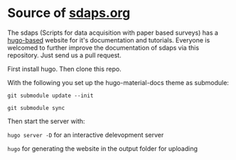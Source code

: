 # Source of [sdaps.org](https://sdaps.org)

The sdaps (Scripts for data acquisition with paper based surveys) has a [hugo-based](https://gohugo.io/) website for it's documentation and tutorials. Everyone is welcomed to further improve the documentation of sdaps via this repository. Just send us a pull request.

First install hugo. Then clone this repo.

With the following you set up the hugo-material-docs theme as submodule:

`git submodule update --init`

`git submodule sync`

Then start the server with:

`hugo server -D` for an interactive delevopment server

`hugo` for generating the website in the output folder for uploading
